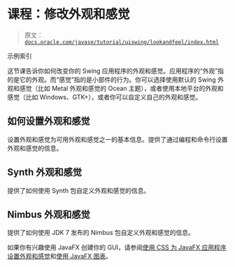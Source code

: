 # 课程：修改外观和感觉

> 原文：[`docs.oracle.com/javase/tutorial/uiswing/lookandfeel/index.html`](https://docs.oracle.com/javase/tutorial/uiswing/lookandfeel/index.html)

示例索引

这节课告诉你如何改变你的 Swing 应用程序的外观和感觉。应用程序的“外观”指的是它的外观。而“感觉”指的是小部件的行为。你可以选择使用默认的 Swing 外观和感觉（比如 Metal 外观和感觉的 Ocean 主题），或者使用本地平台的外观和感觉（比如 Windows、GTK+），或者你可以自定义自己的外观和感觉。

## 如何设置外观和感觉

设置外观和感觉为可用外观和感觉之一的基本信息。提供了通过编程和命令行设置外观和感觉的信息。

## Synth 外观和感觉

提供了如何使用 Synth 包自定义外观和感觉的信息。

## Nimbus 外观和感觉

提供了如何使用 JDK 7 发布的 Nimbus 包自定义外观和感觉的信息。

如果你有兴趣使用 JavaFX 创建你的 GUI，请参阅[使用 CSS 为 JavaFX 应用程序设置外观和感觉](https://docs.oracle.com/javase/8/javafx/user-interface-tutorial/css_tutorial.htm)和[使用 JavaFX 图表](https://docs.oracle.com/javase/8/javafx/user-interface-tutorial/css-styles.htm)。
